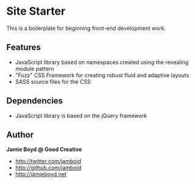 # Site Starter

This is a boilerplate for beginning front-end development work.

## Features

- JavaScript library based on namespaces created using the revealing module pattern
- "Fuzz" CSS Framework for creating robust fluid and adaptive layouts
- SASS source files for the CSS

## Dependencies

- JavaScript library is based on the jQuery framework

## Author

**Jamie Boyd @ Good Creative**

+ http://twitter.com/jamboid
+ http://github.com/jamboid
+ http://jamieboyd.net

